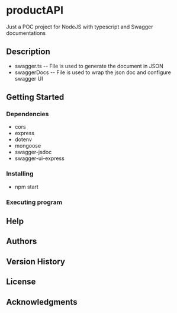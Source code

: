 # productAPI

Just a POC project for NodeJS with typescript and Swagger documentations

## Description

* swagger.ts -- FIle is used to generate the document in JSON 
* swaggerDocs -- File is used to wrap the json doc and configure swagger UI 

## Getting Started

### Dependencies
* cors
* express
* dotenv
* mongoose
* swagger-jsdoc
* swagger-ui-express

### Installing
* npm start

### Executing program


## Help


## Authors

## Version History


## License


## Acknowledgments

